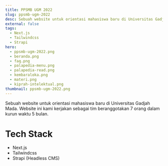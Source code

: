 ```yaml
---
title: PPSMB UGM 2022
slug: ppsmb-ugm-2022
desc: Sebuah website untuk orientasi mahasiswa baru di Universitas Gadjah Mada.
external: false
tags:
  - Next.js
  - Tailwindcss
  - Strapi
hero:
  - ppsmb-ugm-2022.png
  - beranda.png
  - faq.png
  - palapedia-menu.png
  - palapedia-read.png
  - kembaraloka.png
  - materi.png
  - kiprah-intelektual.png
thumbnail: ppsmb-ugm-2022.png
---
```


Sebuah website untuk orientasi mahasiswa baru di Universitas Gadjah Mada. Website ini kami kerjakan sebagai tim beranggotakan 7 orang dalam kurun waktu 5 bulan.

# Tech Stack

- Next.js
- Tailwindcss
- Strapi (Headless CMS)
